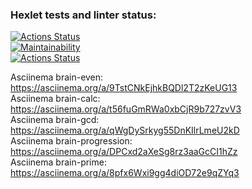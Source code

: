 ### Hexlet tests and linter status:
[![Actions Status](https://github.com/shadowaion/php-project-lvl1/workflows/hexlet-check/badge.svg)](https://github.com/shadowaion/php-project-lvl1/actions)<br />
[![Maintainability](https://api.codeclimate.com/v1/badges/a99a88d28ad37a79dbf6/maintainability)](https://codeclimate.com/github/codeclimate/codeclimate/maintainability)<br />
[![Actions Status](https://github.com/shadowaion/php-project-lvl1/workflows/PHP%20CI/badge.svg)](https://github.com/shadowaion/php-project-lvl1/actions)<br />

Asciinema brain-even: https://asciinema.org/a/9TstCNkEjhkBQDl2T2zKeUG13<br />
Asciinema brain-calc: https://asciinema.org/a/t56fuGmRWa0xbCjR9b727zvV3<br />
Asciinema brain-gcd: https://asciinema.org/a/qWgDySrkyg55DnKIlrLmeU2kD<br />
Asciinema brain-progression: https://asciinema.org/a/DPCxd2aXeSg8rz3aaGcCI1hZz<br />
Asciinema brain-prime: https://asciinema.org/a/8pfx6Wxi9gg4diOD72e9qZYq3<br />
